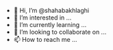 - 👋 Hi, I’m @shahabakhlaghi
- 👀 I’m interested in ...
- 🌱 I’m currently learning ...
- 💞️ I’m looking to collaborate on ...
- 📫 How to reach me ...

<!---
shahabakhlaghi/shahabakhlaghi is a ✨ special ✨ repository because its `README.md` (this file) appears on your GitHub profile.
You can click the Preview link to take a look at your changes.
--->
